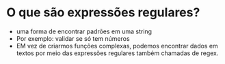 # O que são expressões regulares?
- uma forma de encontrar padrões em uma string
- Por exemplo: validar se só tem números
- EM vez de criarmos funções complexas, podemos encontrar dados em textos por meio das expressões regulares também chamadas de regex.